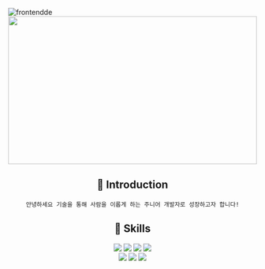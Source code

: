 ![frontendde](https://github.com/HyeyonJ/HyeyonJ/assets/113879120/49f423b0-8a03-403e-9c03-bfc4f1bb54e8)
<img style="height:300px; width:100%" src="https://github.com/HyeyonJ/HyeyonJ/assets/113879120/49f423b0-8a03-403e-9c03-bfc4f1bb54e8.gif">


<div align=center>
  
  ## 💁 Introduction
    안녕하세요 기술을 통해 사람을 이롭게 하는 주니어 개발자로 성장하고자 합니다!

  ## 🔧 Skills
  <img src="https://img.shields.io/badge/react-61DAFB?style=flat&logo=react&logoColor=white"/>
  <img src="https://img.shields.io/badge/html5-E34F26?style=flat&logo=html5&logoColor=white"/>
  <img src="https://img.shields.io/badge/css3-1572B6?style=flat&logo=css3&logoColor=white"/>
  <img src="https://img.shields.io/badge/javascript-F7DF1E?style=flat&logo=javascript&logoColor=white"/>
  <br>  
  <img src="https://img.shields.io/badge/Java-007396?style=flat&logo=Java&logoColor=white" />
  <img src="https://img.shields.io/badge/springboot-6DB33F?style=flat&logo=springboot&logoColor=white"/>
  <img src="https://img.shields.io/badge/oracle-F80000?style=flat&logo=oracle&logoColor=white"/>

</div>



<!--
**HyeyonJ/HyeyonJ** is a ✨ _special_ ✨ repository because its `README.md` (this file) appears on your GitHub profile.

Here are some ideas to get you started:

- 🔭 I’m currently working on ...
- 🌱 I’m currently learning ...
- 👯 I’m looking to collaborate on ...
- 🤔 I’m looking for help with ...
- 💬 Ask me about ...
- 📫 How to reach me: ...
- 😄 Pronouns: ...
- ⚡ Fun fact: ...
-->

